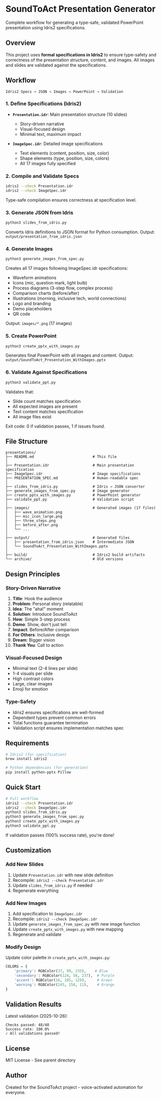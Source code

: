 # SoundToAct Presentation Generator

Complete workflow for generating a type-safe, validated PowerPoint presentation using Idris2 specifications.

## Overview

This project uses **formal specifications in Idris2** to ensure type-safety and correctness of the presentation structure, content, and images. All images and slides are validated against the specifications.

## Workflow

```
Idris2 Specs → JSON → Images → PowerPoint → Validation
```

### 1. Define Specifications (Idris2)

- **`Presentation.idr`**: Main presentation structure (10 slides)
  - Story-driven narrative
  - Visual-focused design
  - Minimal text, maximum impact

- **`ImageSpec.idr`**: Detailed image specifications
  - Text elements (content, position, size, color)
  - Shape elements (type, position, size, colors)
  - All 17 images fully specified

### 2. Compile and Validate Specs

```bash
idris2 --check Presentation.idr
idris2 --check ImageSpec.idr
```

Type-safe compilation ensures correctness at specification level.

### 3. Generate JSON from Idris

```bash
python3 slides_from_idris.py
```

Converts Idris definitions to JSON format for Python consumption.
Output: `output/presentation_from_idris.json`

### 4. Generate Images

```bash
python3 generate_images_from_spec.py
```

Creates all 17 images following ImageSpec.idr specifications:
- Waveform animations
- Icons (mic, question mark, light bulb)
- Process diagrams (3-step flow, complex process)
- Comparison charts (before/after)
- Illustrations (morning, inclusive tech, world connections)
- Logo and branding
- Demo placeholders
- QR code

Output: `images/*.png` (17 images)

### 5. Create PowerPoint

```bash
python3 create_pptx_with_images.py
```

Generates final PowerPoint with all images and content.
Output: `output/SoundToAct_Presentation_WithImages.pptx`

### 6. Validate Against Specifications

```bash
python3 validate_ppt.py
```

Validates that:
- Slide count matches specification
- All expected images are present
- Text content matches specification
- All image files exist

Exit code: 0 if validation passes, 1 if issues found.

## File Structure

```
presentations/
├── README.md                           # This file
│
├── Presentation.idr                    # Main presentation specification
├── ImageSpec.idr                       # Image specifications
├── PRESENTATION_SPEC.md                # Human-readable spec
│
├── slides_from_idris.py                # Idris → JSON converter
├── generate_images_from_spec.py        # Image generator
├── create_pptx_with_images.py          # PowerPoint generator
├── validate_ppt.py                     # Validation script
│
├── images/                             # Generated images (17 files)
│   ├── wave_animation.png
│   ├── mic_icon_large.png
│   ├── three_steps.png
│   ├── before_after.png
│   └── ...
│
├── output/                             # Generated files
│   ├── presentation_from_idris.json    # Intermediate JSON
│   └── SoundToAct_Presentation_WithImages.pptx
│
├── build/                              # Idris2 build artifacts
└── archive/                            # Old versions
```

## Design Principles

### Story-Driven Narrative

1. **Title**: Hook the audience
2. **Problem**: Personal story (relatable)
3. **Idea**: The "aha!" moment
4. **Solution**: Introduce SoundToAct
5. **How**: Simple 3-step process
6. **Demo**: Show, don't just tell
7. **Impact**: Before/After comparison
8. **For Others**: Inclusive design
9. **Dream**: Bigger vision
10. **Thank You**: Call to action

### Visual-Focused Design

- Minimal text (2-4 lines per slide)
- 1-4 visuals per slide
- High contrast colors
- Large, clear images
- Emoji for emotion

### Type-Safety

- Idris2 ensures specifications are well-formed
- Dependent types prevent common errors
- Total functions guarantee termination
- Validation script ensures implementation matches spec

## Requirements

```bash
# Idris2 (for specification)
brew install idris2

# Python dependencies (for generation)
pip install python-pptx Pillow
```

## Quick Start

```bash
# Full workflow
idris2 --check Presentation.idr
idris2 --check ImageSpec.idr
python3 slides_from_idris.py
python3 generate_images_from_spec.py
python3 create_pptx_with_images.py
python3 validate_ppt.py
```

If validation passes (100% success rate), you're done!

## Customization

### Add New Slides

1. Update `Presentation.idr` with new slide definition
2. Recompile: `idris2 --check Presentation.idr`
3. Update `slides_from_idris.py` if needed
4. Regenerate everything

### Add New Images

1. Add specification to `ImageSpec.idr`
2. Recompile: `idris2 --check ImageSpec.idr`
3. Update `generate_images_from_spec.py` with new image function
4. Update `create_pptx_with_images.py` with new mapping
5. Regenerate and validate

### Modify Design

Update color palette in `create_pptx_with_images.py`:

```python
COLORS = {
    'primary': RGBColor(37, 99, 235),    # Blue
    'secondary': RGBColor(124, 58, 237),  # Purple
    'accent': RGBColor(16, 185, 129),     # Green
    'warning': RGBColor(245, 158, 11),    # Orange
}
```

## Validation Results

Latest validation (2025-10-26):
```
Checks passed: 48/48
Success rate: 100.0%
✓ All validations passed!
```

## License

MIT License - See parent directory

## Author

Created for the SoundToAct project - voice-activated automation for everyone.
